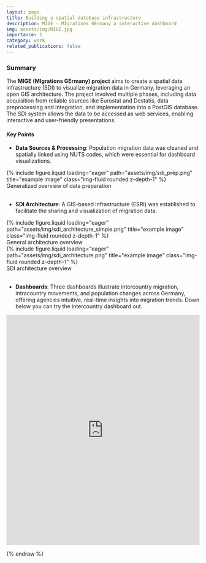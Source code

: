```yaml
---
layout: page
title: Building a spatial database infrastructure
description: MIGE - MIgrations GErmany a interactive dashboard
img: assets/img/MIGE.jpg
importance: 1
category: work
related_publications: false
---
```


### Summary

The **MIGE (MIgrations GErmany) project** aims to create a spatial data infrastructure (SDI) to visualize migration data in Germany, leveraging an open GIS architecture. The project involved multiple phases, including data acquisition from reliable sources like Eurostat and Destatis, data preprocessing and integration, and implementation into a PostGIS database. The SDI system allows the data to be accessed as web services, enabling interactive and user-friendly presentations.

#### Key Points
- **Data Sources & Processing**: Population migration data was cleaned and spatially linked using NUTS codes, which were essential for dashboard visualizations.

<div class="row">
    <div class="col-sm mt-3 mt-md-0">
        {% include figure.liquid loading="eager" path="assets/img/sdi_prep.png" title="example image" class="img-fluid rounded z-depth-1" %}
    </div>
</div>
<div class="caption">
    Generalized overview of data preparation
</div>

<br>

- **SDI Architecture**: A GIS-based infrastructure (ESRI) was established to facilitate the sharing and visualization of migration data.

<div class="row">
    <div class="col-sm mt-3 mt-md-0">
        {% include figure.liquid loading="eager" path="assets/img/sdi_architecture_simple.png" title="example image" class="img-fluid rounded z-depth-1" %}
    </div>
</div>
<div class="caption">
    General architecture overview
    </div>

<div class="row">
    <div class="col-sm mt-3 mt-md-0">
        {% include figure.liquid loading="eager" path="assets/img/sdi_architecture.png" title="example image" class="img-fluid rounded z-depth-1" %}
    </div>
</div>
<div class="caption">
    SDI architecture overview
    </div>
<br>


- **Dashboards**: Three dashboards illustrate intercountry migration, intracountry movements, and population changes across Germany, offering agencies intuitive, real-time insights into migration trends. Down below you can try the intercountry dashboard out. 


<iframe src="https://zgis.maps.arcgis.com/apps/dashboards/8531c6072efd44d693cb6adf94d22a0f" width="100%" height="600px" style="border: none;">



<br>

**Full documentation:**
<iframe src="/assets/pdf/SahinovicStobbelaar_MIGE_FinalDocumentation.pdf" width="100%" height="600px" style="border: none;">
    <a href="/assets/pdf/SahinovicStobbelaar_MIGE_FinalDocumentation.pdf">Download PDF</a>.
</iframe>




{% endraw %}
